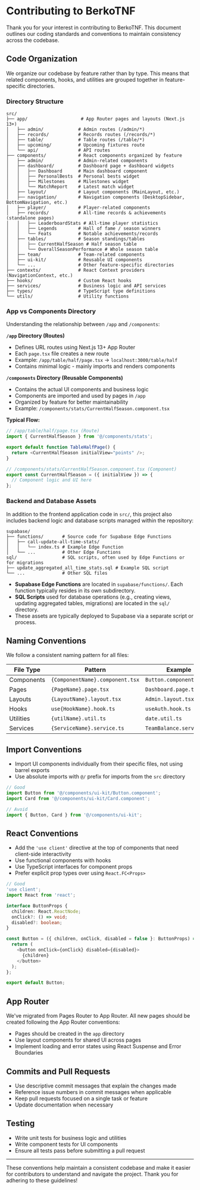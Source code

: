 # Contributing to BerkoTNF

Thank you for your interest in contributing to BerkoTNF. This document outlines our coding standards and conventions to maintain consistency across the codebase.

## Code Organization

We organize our codebase by feature rather than by type. This means that related components, hooks, and utilities are grouped together in feature-specific directories.

### Directory Structure

```
src/
├── app/                    # App Router pages and layouts (Next.js 13+)
│   ├── admin/             # Admin routes (/admin/*)
│   ├── records/           # Records routes (/records/*)
│   ├── table/             # Table routes (/table/*)
│   ├── upcoming/          # Upcoming fixtures route
│   └── api/               # API routes
├── components/            # React components organized by feature
│   ├── admin/             # Admin-related components
│   ├── dashboard/         # Dashboard page + dashboard widgets
│   │   ├── Dashboard      # Main dashboard component
│   │   ├── PersonalBests  # Personal bests widget
│   │   ├── Milestones     # Milestones widget
│   │   └── MatchReport    # Latest match widget
│   ├── layout/            # Layout components (MainLayout, etc.)
│   ├── navigation/        # Navigation components (DesktopSidebar, BottomNavigation, etc.)
│   ├── player/            # Player-related components
│   ├── records/           # All-time records & achievements (standalone pages)
│   │   ├── LeaderboardStats # All-time player statistics
│   │   ├── Legends        # Hall of fame / season winners
│   │   └── Feats          # Notable achievements/records
│   ├── tables/            # Season standings/tables
│   │   ├── CurrentHalfSeason # Half season table
│   │   └── OverallSeasonPerformance # Whole season table
│   ├── team/              # Team-related components
│   ├── ui-kit/            # Reusable UI components
│   └── ...                # Other feature-specific directories
├── contexts/              # React Context providers (NavigationContext, etc.)
├── hooks/                 # Custom React hooks
├── services/              # Business logic and API services
├── types/                 # TypeScript type definitions
└── utils/                 # Utility functions
```

### App vs Components Directory

Understanding the relationship between `/app` and `/components`:

**`/app` Directory (Routes)**
- Defines URL routes using Next.js 13+ App Router
- Each `page.tsx` file creates a new route
- Example: `/app/table/half/page.tsx` → `localhost:3000/table/half`
- Contains minimal logic - mainly imports and renders components

**`/components` Directory (Reusable Components)**
- Contains the actual UI components and business logic
- Components are imported and used by pages in `/app`
- Organized by feature for better maintainability
- Example: `/components/stats/CurrentHalfSeason.component.tsx`

**Typical Flow:**
```typescript
// /app/table/half/page.tsx (Route)
import { CurrentHalfSeason } from '@/components/stats';

export default function TableHalfPage() {
  return <CurrentHalfSeason initialView="points" />;
}

// /components/stats/CurrentHalfSeason.component.tsx (Component)
export const CurrentHalfSeason = ({ initialView }) => {
  // Component logic and UI here
};
```

### Backend and Database Assets

In addition to the frontend application code in `src/`, this project also includes backend logic and database scripts managed within the repository:

```
supabase/
├── functions/       # Source code for Supabase Edge Functions
│   ├── call-update-all-time-stats/
│   │   └── index.ts # Example Edge Function
│   └── ...          # Other Edge Functions
sql/                 # SQL scripts, often used by Edge Functions or for migrations
├── update_aggregated_all_time_stats.sql # Example SQL script
└── ...              # Other SQL files
```

-   **Supabase Edge Functions** are located in `supabase/functions/`. Each function typically resides in its own subdirectory.
-   **SQL Scripts** used for database operations (e.g., creating views, updating aggregated tables, migrations) are located in the `sql/` directory.
-   These assets are typically deployed to Supabase via a separate script or process.

## Naming Conventions

We follow a consistent naming pattern for all files:

| File Type | Pattern | Example |
|-----------|---------|---------|
| Components | `{ComponentName}.component.tsx` | `Button.component.tsx` |
| Pages | `{PageName}.page.tsx` | `Dashboard.page.tsx` |
| Layouts | `{LayoutName}.layout.tsx` | `Admin.layout.tsx` |
| Hooks | `use{HookName}.hook.ts` | `useAuth.hook.ts` |
| Utilities | `{utilName}.util.ts` | `date.util.ts` |
| Services | `{ServiceName}.service.ts` | `TeamBalance.service.ts` |

## Import Conventions

- Import UI components individually from their specific files, not using barrel exports
- Use absolute imports with `@/` prefix for imports from the `src` directory

```typescript
// Good
import Button from '@/components/ui-kit/Button.component';
import Card from '@/components/ui-kit/Card.component';

// Avoid
import { Button, Card } from '@/components/ui-kit';
```

## React Conventions

- Add the `'use client'` directive at the top of components that need client-side interactivity
- Use functional components with hooks
- Use TypeScript interfaces for component props
- Prefer explicit prop types over using `React.FC<Props>`

```typescript
// Good
'use client';
import React from 'react';

interface ButtonProps {
  children: React.ReactNode;
  onClick?: () => void;
  disabled?: boolean;
}

const Button = ({ children, onClick, disabled = false }: ButtonProps) => {
  return (
    <button onClick={onClick} disabled={disabled}>
      {children}
    </button>
  );
};

export default Button;
```

## App Router

We've migrated from Pages Router to App Router. All new pages should be created following the App Router conventions:

- Pages should be created in the `app` directory
- Use layout components for shared UI across pages
- Implement loading and error states using React Suspense and Error Boundaries

## Commits and Pull Requests

- Use descriptive commit messages that explain the changes made
- Reference issue numbers in commit messages when applicable
- Keep pull requests focused on a single task or feature
- Update documentation when necessary

## Testing

- Write unit tests for business logic and utilities
- Write component tests for UI components
- Ensure all tests pass before submitting a pull request

---

These conventions help maintain a consistent codebase and make it easier for contributors to understand and navigate the project. Thank you for adhering to these guidelines! 